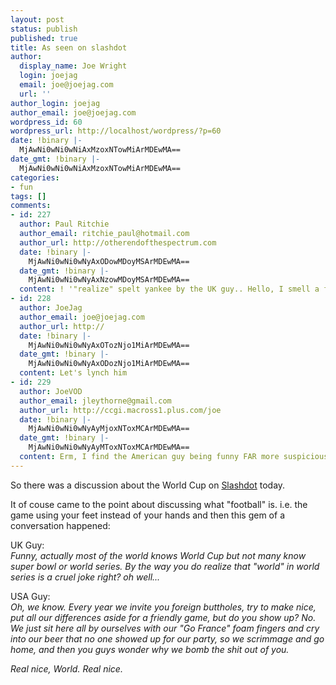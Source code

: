 ```yaml
---
layout: post
status: publish
published: true
title: As seen on slashdot
author:
  display_name: Joe Wright
  login: joejag
  email: joe@joejag.com
  url: ''
author_login: joejag
author_email: joe@joejag.com
wordpress_id: 60
wordpress_url: http://localhost/wordpress/?p=60
date: !binary |-
  MjAwNi0wNi0wNiAxMzoxNTowMiArMDEwMA==
date_gmt: !binary |-
  MjAwNi0wNi0wNiAxMzoxNTowMiArMDEwMA==
categories:
- fun
tags: []
comments:
- id: 227
  author: Paul Ritchie
  author_email: ritchie_paul@hotmail.com
  author_url: http://otherendofthespectrum.com
  date: !binary |-
    MjAwNi0wNi0wNyAxODowMDoyMSArMDEwMA==
  date_gmt: !binary |-
    MjAwNi0wNi0wNyAxNzowMDoyMSArMDEwMA==
  content: ! '"realize" spelt yankee by the UK guy.. Hello, I smell a fraud.'
- id: 228
  author: JoeJag
  author_email: joe@joejag.com
  author_url: http://
  date: !binary |-
    MjAwNi0wNi0wNyAxOTozNjo1MiArMDEwMA==
  date_gmt: !binary |-
    MjAwNi0wNi0wNyAxODozNjo1MiArMDEwMA==
  content: Let's lynch him
- id: 229
  author: JoeVOD
  author_email: jleythorne@gmail.com
  author_url: http://ccgi.macross1.plus.com/joe
  date: !binary |-
    MjAwNi0wNi0wNyAyMjoxNToxMCArMDEwMA==
  date_gmt: !binary |-
    MjAwNi0wNi0wNyAyMToxNToxMCArMDEwMA==
  content: Erm, I find the American guy being funny FAR more suspicious...
---
```

<p>So there was a discussion about the World Cup on <a href="http://it.slashdot.org/it/06/06/05/2055228.shtml">Slashdot</a> today.</p>
<p>It of couse came to the point about discussing what "football" is. i.e. the game using your feet instead of your hands and then this gem of a conversation happened:</p>
<p>UK Guy:<br />
<i>Funny, actually most of the world knows World Cup but not many know super bowl or world series. By the way you do realize that "world" in world series is a cruel joke right? oh well...</i></p>
<p>USA Guy:<br />
<i>Oh, we know. Every year we invite you foreign buttholes, try to make nice, put all our differences aside for a friendly game, but do you show up? No. We just sit here all by ourselves with our "Go France" foam fingers and cry into our beer that no one showed up for our party, so we scrimmage and go home, and then you guys wonder why we bomb the shit out of you.</p>
<p>Real nice, World. Real nice.</i></p>
